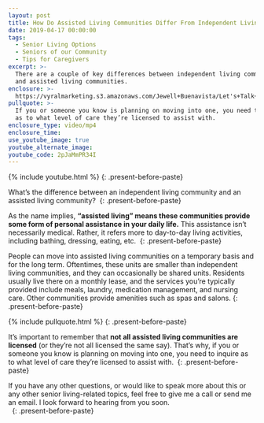 ```yaml
---
layout: post
title: How Do Assisted Living Communities Differ From Independent Living Communities?
date: 2019-04-17 00:00:00
tags:
  - Senior Living Options
  - Seniors of our Community
  - Tips for Caregivers
excerpt: >-
  There are a couple of key differences between independent living communities
  and assisted living communities.
enclosure: >-
  https://vyralmarketing.s3.amazonaws.com/Jewell+Buenavista/Let's+Talk+Seniors+Show-+How+Assisted+Living+Communities+Function.mp4
pullquote: >-
  If you or someone you know is planning on moving into one, you need to inquire
  as to what level of care they’re licensed to assist with.
enclosure_type: video/mp4
enclosure_time:
use_youtube_image: true
youtube_alternate_image:
youtube_code: 2pJaMmPR34I
---
```


{% include youtube.html %}
{: .present-before-paste}

What’s the difference between an independent living community and an assisted living community?&nbsp;
{: .present-before-paste}

As the name implies, **“assisted living” means these communities provide some form of personal assistance in your daily life.** This assistance isn’t necessarily medical. Rather, it refers more to day-to-day living activities, including bathing, dressing, eating, etc.&nbsp;
{: .present-before-paste}

People can move into assisted living communities on a temporary basis and for the long term. Oftentimes, these units are smaller than independent living communities, and they can occasionally be shared units. Residents usually live there on a monthly lease, and the services you’re typically provided include meals, laundry, medication management, and nursing care. Other communities provide amenities such as spas and salons.
{: .present-before-paste}

{% include pullquote.html %}
{: .present-before-paste}

It’s important to remember that **not all assisted living communities are licensed** (or they’re not all licensed the same say). That’s why, if you or someone you know is planning on moving into one, you need to inquire as to what level of care they’re licensed to assist with.&nbsp;
{: .present-before-paste}

If you have any other questions, or would like to speak more about this or any other senior living-related topics, feel free to give me a call or send me an email. I look forward to hearing from you soon.<br>&nbsp;
{: .present-before-paste}